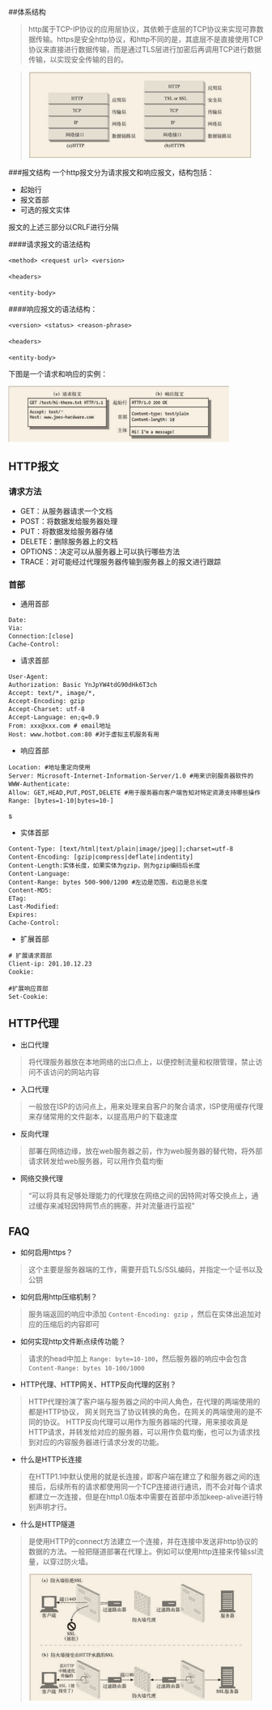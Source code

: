 ##体系结构
> http属于TCP-IP协议的应用层协议，其依赖于底层的TCP协议来实现可靠数据传输。https是安全http协议，和http不同的是，其底层不是直接使用TCP协议来直接进行数据传输，而是通过TLS层进行加密后再调用TCP进行数据传输，以实现安全传输的目的。

> ![ HTTP分层结构图 ](./http-layer.png)

###报文结构
一个http报文分为请求报文和响应报文，结构包括：

- 起始行
- 报文首部
- 可选的报文实体

报文的上述三部分以CRLF进行分隔

####请求报文的语法结构

```
<method> <request url> <version>

<headers>

<entity-body>
```

####响应报文的语法结构：

```
<version> <status> <reason-phrase>

<headers>

<entity-body>

```

下图是一个请求和响应的实例：

![](./http-example.png)



## HTTP报文

### 请求方法
- GET：从服务器请求一个文档
- POST：将数据发给服务器处理
- PUT：将数据发给服务器存储
- DELETE：删除服务器上的文档
- OPTIONS：决定可以从服务器上可以执行哪些方法
- TRACE：对可能经过代理服务器传输到服务器上的报文进行跟踪

### 首部
- 通用首部

```
Date:
Via:
Connection:[close]
Cache-Control:
```

- 请求首部

```
User-Agent:
Authorization: Basic YnJpYW4tdG90dHk6T3ch
Accept: text/*, image/*,
Accept-Encoding: gzip
Accept-Charset: utf-8
Accept-Language: en;q=0.9
From: xxx@xxx.com # email地址
Host: www.hotbot.com:80 #对于虚拟主机服务有用
```

- 响应首部

```
Location: #地址重定向使用
Server: Microsoft-Internet-Information-Server/1.0 #用来识别服务器软件的
WWW-Authenticate: 
Allow: GET,HEAD,PUT,POST,DELETE #用于服务器向客户端告知对特定资源支持哪些操作
Range: [bytes=1-10|bytes=10-]
```
s
- 实体首部

```
Content-Type: [text/html|text/plain|image/jpeg|];charset=utf-8
Content-Encoding: [gzip|compress|deflate|indentity]
Content-Length:实体长度，如果实体为gzip，则为gzip编码后长度
Content-Language:
Content-Range: bytes 500-900/1200 #左边是范围，右边是总长度
Content-MD5:
ETag: 
Last-Modified:
Expires:
Cache-Control:
```

- 扩展首部

```
# 扩展请求首部
Client-ip: 201.10.12.23
Cookie:

#扩展响应首部
Set-Cookie: 

```


## HTTP代理
- 出口代理
> 将代理服务器放在本地网络的出口点上，以便控制流量和权限管理，禁止访问不该访问的网站内容

- 入口代理
> 一般放在ISP的访问点上，用来处理来自客户的聚合请求，ISP使用缓存代理来存储常用的文件副本，以提高用户的下载速度

- 反向代理
> 部署在网络边缘，放在web服务器之前，作为web服务器的替代物，将外部请求转发给web服务器，可以用作负载均衡

- 网络交换代理
> “可以将具有足够处理能力的代理放在网络之间的因特网对等交换点上，通过缓存来减轻因特网节点的拥塞，并对流量进行监视”

## FAQ

- 如何启用https？
> 这个主要是服务器端的工作，需要开启TLS/SSL编码，并指定一个证书以及公钥

- 如何启用http压缩机制？
> 服务端返回的响应中添加 `Content-Encoding: gzip` ，然后在实体出追加对应的压缩后的内容即可

- 如何实现http文件断点续传功能？
> 请求的head中加上 `Range: byte=10-100`，然后服务器的响应中会包含 `Content-Range: bytes 10-100/1000`

- HTTP代理、HTTP网关、HTTP反向代理的区别？
> HTTP代理扮演了客户端与服务器之间的中间人角色，在代理的两端使用的都是HTTP协议，
> 网关则充当了协议转换的角色，在网关的两端使用的是不同的协议。
> HTTP反向代理可以用作为服务器端的代理，用来接收真是HTTP请求，并转发给对应的服务器，可以用作负载均衡，也可以为请求找到对应的内容服务器进行请求分发的功能。

- 什么是HTTP长连接
> 在HTTP1.1中默认使用的就是长连接，即客户端在建立了和服务器之间的连接后，后续所有的请求都使用同一个TCP连接进行通讯，而不会对每个请求都建立一次连接，但是在http1.0版本中需要在首部中添加keep-alive进行特别声明才行。

- 什么是HTTP隧道
> 是使用HTTP的connect方法建立一个连接，并在连接中发送非http协议的数据的方法。一般把隧道部署在代理上。例如可以使用http连接来传输ssl流量，以穿过防火墙。
> 
> ![](./http-tunnel.png)













